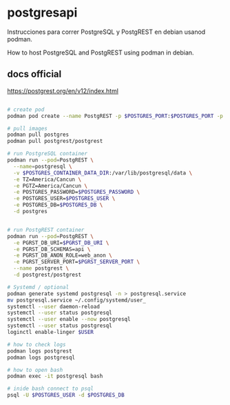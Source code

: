 # postgresapi

Instrucciones para correr PostgreSQL y PostgREST en debian usanod podman.

How to host PostgreSQL and PostgREST using podman in debian.

## docs official
https://postgrest.org/en/v12/index.html


``` bash

# create pod
podman pod create --name PostgREST -p $POSTGRES_PORT:$POSTGRES_PORT -p $PGRST_SERVER_PORT:$PGRST_SERVER_PORT

# pull images
podman pull postgres
podman pull postgrest/postgrest

# run PostgreSQL container
podman run --pod=PostgREST \
  --name=postgresql \
  -v $POSTGRES_CONTAINER_DATA_DIR:/var/lib/postgresql/data \
  -e TZ=America/Cancun \
  -e PGTZ=America/Cancun \
  -e POSTGRES_PASSWORD=$POSTGRES_PASSWORD \
  -e POSTGRES_USER=$POSTGRES_USER \
  -e POSTGRES_DB=$POSTGRES_DB \
  -d postgres


# run PostgREST container
podman run --pod=PostgREST \
  -e PGRST_DB_URI=$PGRST_DB_URI \
  -e PGRST_DB_SCHEMAS=api \
  -e PGRST_DB_ANON_ROLE=web_anon \
  -e PGRST_SERVER_PORT=$PGRST_SERVER_PORT \
  --name postgrest \
  -d postgrest/postgrest

# Systemd / optional
podman generate systemd postgresql -n > postgresql.service
mv postgresql.service ~/.config/systemd/user_
systemctl --user daemon-reload
systemctl --user status postgresql
systemctl --user enable --now postgresql
systemctl --user status postgresql
loginctl enable-linger $USER

# how to check logs
podman logs postgrest
podman logs postgresql

# how to open bash
podman exec -it postgresql bash

# inide bash connect to psql
psql -U $POSTGRES_USER -d $POSTGRES_DB
```